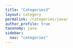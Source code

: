 ```yaml
---
title: "Categories3"
layout: category
permalink: /categories/java/
author_profile: true
taxonomy: java
sidebar:
  nav: "categories"
---
```

